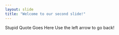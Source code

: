 ```yaml
---
layout: slide
title: "Welcome to our second slide!"
---
```

Stupid Quote Goes Here
Use the left arrow to go back!
